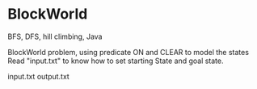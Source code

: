 BlockWorld
==========

BFS, DFS, hill climbing, Java

BlockWorld problem, using predicate ON and CLEAR to model the states
Read "input.txt" to know how to set starting State and goal state.

input.txt 
output.txt
